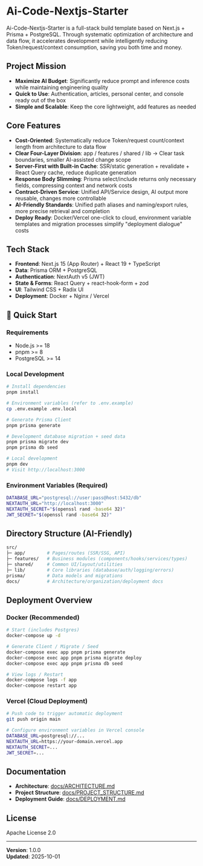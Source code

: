 # Ai-Code-Nextjs-Starter

Ai-Code-Nextjs-Starter is a full-stack build template based on Next.js + Prisma + PostgreSQL. Through systematic optimization of architecture and data flow, it accelerates development while intelligently reducing Token/request/context consumption, saving you both time and money.

## Project Mission

- **Maximize AI Budget**: Significantly reduce prompt and inference costs while maintaining engineering quality
- **Quick to Use**: Authentication, articles, personal center, and console ready out of the box
- **Simple and Scalable**: Keep the core lightweight, add features as needed

## Core Features

- **Cost-Oriented**: Systematically reduce Token/request count/context length from architecture to data flow
- **Clear Four-Layer Division**: app / features / shared / lib → Clear task boundaries, smaller AI-assisted change scope
- **Server-First with Built-in Cache**: SSR/static generation + revalidate + React Query cache, reduce duplicate generation
- **Response Body Slimming**: Prisma select/include returns only necessary fields, compressing context and network costs
- **Contract-Driven Service**: Unified API/Service design, AI output more reusable, changes more controllable
- **AI-Friendly Standards**: Unified path aliases and naming/export rules, more precise retrieval and completion
- **Deploy Ready**: Docker/Vercel one-click to cloud, environment variable templates and migration processes simplify "deployment dialogue" costs

## Tech Stack

- **Frontend**: Next.js 15 (App Router) + React 19 + TypeScript
- **Data**: Prisma ORM + PostgreSQL
- **Authentication**: NextAuth v5 (JWT)
- **State & Forms**: React Query + react-hook-form + zod
- **UI**: Tailwind CSS + Radix UI
- **Deployment**: Docker + Nginx / Vercel

## 🚀 Quick Start

### Requirements

- Node.js >= 18
- pnpm >= 8
- PostgreSQL >= 14

### Local Development

```bash
# Install dependencies
pnpm install

# Environment variables (refer to .env.example)
cp .env.example .env.local

# Generate Prisma Client
pnpm prisma generate

# Development database migration + seed data
pnpm prisma migrate dev
pnpm prisma db seed

# Local development
pnpm dev
# Visit http://localhost:3000
```

### Environment Variables (Required)

```bash
DATABASE_URL="postgresql://user:pass@host:5432/db"
NEXTAUTH_URL="http://localhost:3000"
NEXTAUTH_SECRET="$(openssl rand -base64 32)"
JWT_SECRET="$(openssl rand -base64 32)"
```

## Directory Structure (AI-Friendly)

```bash
src/
├─ app/        # Pages/routes (SSR/SSG, API)
├─ features/   # Business modules (components/hooks/services/types)
├─ shared/     # Common UI/layout/utilities
├─ lib/        # Core libraries (database/auth/logging/errors)
prisma/        # Data models and migrations
docs/          # Architecture/organization/deployment docs
```

## Deployment Overview

### Docker (Recommended)

```bash
# Start (includes Postgres)
docker-compose up -d

# Generate Client / Migrate / Seed
docker-compose exec app pnpm prisma generate
docker-compose exec app pnpm prisma migrate deploy
docker-compose exec app pnpm prisma db seed

# View logs / Restart
docker-compose logs -f app
docker-compose restart app
```

### Vercel (Cloud Deployment)

```bash
# Push code to trigger automatic deployment
git push origin main

# Configure environment variables in Vercel console
DATABASE_URL=postgresql://...
NEXTAUTH_URL=https://your-domain.vercel.app
NEXTAUTH_SECRET=...
JWT_SECRET=...
```

## Documentation

- **Architecture**: [docs/ARCHITECTURE.md](./docs/ARCHITECTURE.md)
- **Project Structure**: [docs/PROJECT_STRUCTURE.md](./docs/PROJECT_STRUCTURE.md)
- **Deployment Guide**: [docs/DEPLOYMENT.md](./docs/DEPLOYMENT.md)

## License

Apache License 2.0

---

**Version**: 1.0.0  
**Updated**: 2025-10-01

